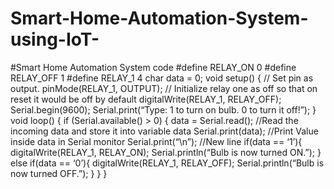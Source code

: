 # Smart-Home-Automation-System-using-IoT-
#Smart Home Automation System code
#define RELAY_ON 0
#define RELAY_OFF 1
#define RELAY_1 4
char data = 0;
void setup() {
// Set pin as output.
pinMode(RELAY_1, OUTPUT);
// Initialize relay one as off so that on reset it would be off by default
digitalWrite(RELAY_1, RELAY_OFF);
Serial.begin(9600);
Serial.print(“Type: 1 to turn on bulb. 0 to turn it off!”);
}
void loop() {
if (Serial.available() &gt; 0) {
data = Serial.read(); //Read the incoming data and store it into variable data
Serial.print(data); //Print Value inside data in Serial monitor
Serial.print(“\n”); //New line
if(data == ‘1’){
digitalWrite(RELAY_1, RELAY_ON);
Serial.println(“Bulb is now turned ON.”);
}
else if(data == ‘0’){
digitalWrite(RELAY_1, RELAY_OFF);
Serial.println(“Bulb is now turned OFF.”);
}
}
}
